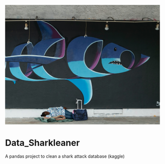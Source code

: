 ![shark](images/shark_pic.jpg)


# Data_Sharkleaner
A pandas project to clean a shark attack database (kaggle)
